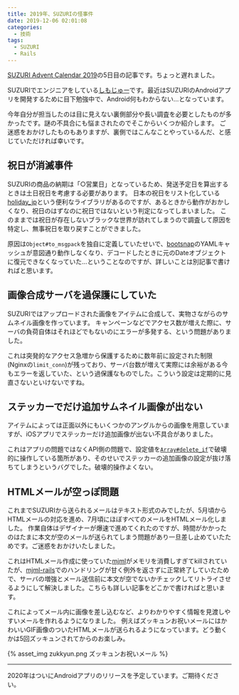 ```yaml
---
title: 2019年、SUZURIの怪事件
date: 2019-12-06 02:01:08
categories:
  - 技術
tags:
  - SUZURI
  - Rails
---
```


[SUZURI Advent Calendar 2019](https://adventar.org/calendars/4698)の5日目の記事です。ちょっと遅れました。

SUZURIでエンジニアをしている[しもじゅー](https://twitter.com/shimoju_)です。最近はSUZURIのAndroidアプリを開発するために目下勉強中で、Android何もわからない…となっています。

今年自分が担当したのは目に見えない裏側部分や長い調査を必要としたものが多かったです。謎の不具合にも悩まされたのでそこからいくつか紹介します。
ご迷惑をおかけしたものもありますが、裏側ではこんなことやっているんだ、と感じていただければ幸いです。

## 祝日が消滅事件

SUZURIの商品の納期は「○営業日」となっているため、発送予定日を算出するときは土日祝日を考慮する必要があります。
日本の祝日をリスト化している[holiday_jp](https://github.com/holiday-jp/holiday_jp-ruby)という便利なライブラリがあるのですが、あるときから動作がおかしくなり、祝日のはずなのに祝日ではないという判定になってしまいました。
このままでは祝日が存在しないブラックな世界が訪れてしまうので調査して原因を特定し、無事祝日を取り戻すことができました。

原因は`Object#to_msgpack`を独自に定義していたせいで、[bootsnap](https://github.com/Shopify/bootsnap)のYAMLキャッシュが意図通り動作しなくなり、デコードしたときに元のDateオブジェクトに復元できなくなっていた…ということなのですが、詳しいことは別記事で書ければと思います。

## 画像合成サーバを過保護にしていた

SUZURIではアップロードされた画像をアイテムに合成して、実物さながらのサムネイル画像を作っています。
キャンペーンなどでアクセス数が増えた際に、サーバの負荷自体はそれほどでもないのにエラーが多発する、という問題がありました。

これは突発的なアクセス急増から保護するために数年前に設定された制限(Nginxの`limit_conn`)が残っており、サーバ台数が増えて実際には余裕がある今もエラーを返していた、という過保護なものでした。こういう設定は定期的に見直さないといけないですね。

## ステッカーでだけ追加サムネイル画像が出ない

アイテムによっては正面以外にもいくつかのアングルからの画像を用意していますが、iOSアプリでステッカーだけ追加画像が出ない不具合がありました。

これはアプリの問題ではなくAPI側の問題で、設定値を[`Array#delete_if`](https://docs.ruby-lang.org/ja/latest/method/Array/i/delete_if.html)で破壊的に操作している箇所があり、そのせいでステッカーの追加画像の設定が抜け落ちてしまうというバグでした。破壊的操作よくない。

## HTMLメールが空っぽ問題

これまでSUZURIから送られるメールはテキスト形式のみでしたが、5月頃からHTMLメールの対応を進め、7月頃にほぼすべてのメールをHTMLメール化しました。
作業自体はデザイナーが爆速で進めてくれたのですが、時間がかかったのはたまに本文が空のメールが送られてしまう問題があり一旦差し止めていたためです。ご迷惑をおかけいたしました。

これはHTMLメール作成に使っていた[mjml](https://github.com/mjmlio/mjml)がメモリを消費しすぎてkillされていたが、[mjml-rails](https://github.com/sighmon/mjml-rails)でのハンドリングが甘く例外を返さずに正常終了していたためで、サーバの増強とメール送信前に本文が空でないかチェックしてリトライさせるようにして解決しました。こちらも詳しい記事をどこかで書ければと思います。

これによってメール内に画像を差し込むなど、よりわかりやすく情報を見渡しやすいメールを作れるようになりました。
例えばズッキュンお祝いメールにはかわいいGIF画像のついたHTMLメールが送られるようになっています。どう動くかは5回ズッキュンされてからのお楽しみ。

{% asset_img zukkyun.png ズッキュンお祝いメール %}

---

2020年はついにAndroidアプリのリリースを予定しています。ご期待ください。
